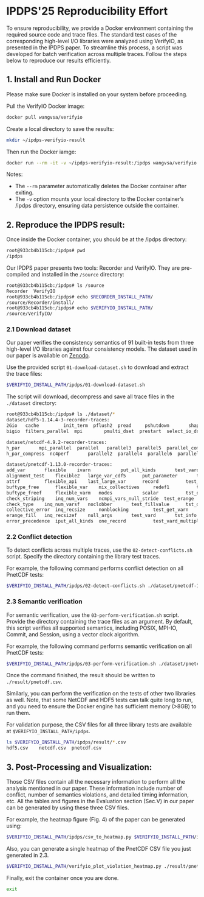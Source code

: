 # IPDPS'25 Reproducibility Effort

To ensure reproducibility, we provide a Docker environment containing the required source code and trace files. The standard test cases of the corresponding high-level I/O libraries were analyzed using VerifyIO, as presented in the IPDPS paper. To streamline this process, a script was developed for batch verification across multiple traces. Follow the steps below to reproduce our results efficiently.

## 1. Install and Run Docker

Please make sure Docker is installed on your system before proceeding.

Pull the VerifyIO Docker image:
```bash
docker pull wangvsa/verifyio
```

Create a local directory to save the results:
```bash
mkdir ~/ipdps-verifyio-result
```

Then run the Docker iamge:
```bash
docker run --rm -it -v ~/ipdps-verifyio-result:/ipdps wangvsa/verifyio /bin/bash
```

Notes:
- The `--rm` parameter automatically deletes the Docker container after exiting.
- The `-v` option mounts your local directory to the Docker container’s /ipdps directory, ensuring data persistence outside the container.


## 2. Reproduce the IPDPS result:

Once inside the Docker container, you should be at the /ipdps directory:

```bash
root@933cb4b115cb:/ipdps# pwd
/ipdps
```

Our IPDPS paper presents two tools: Recorder and VerifyIO. They are pre-compiled and installed in the `/source` directory:

```bash
root@933cb4b115cb:/ipdps# ls /source
Recorder  VerifyIO
root@933cb4b115cb:/ipdps# echo $RECORDER_INSTALL_PATH/
/source/Recorder/install/
root@933cb4b115cb:/ipdps# echo $VERIFYIO_INSTALL_PATH/
/source/VerifyIO/
```

### 2.1 Download dataset

Our paper verifies the consistency semantics of 91 built-in tests from three high-level I/O libraries against four consistency models.
The dataset used in our paper is available on [Zenodo](https://doi.org/10.5281/zenodo.14553174).

Use the provided script `01-download-dataset.sh` to download and extract the trace files:
```bash
$VERIFYIO_INSTALL_PATH/ipdps/01-download-dataset.sh
```

The script will download, decompress and save all trace files in the `./dataset` directory:
```bash
root@933cb4b115cb:/ipdps# ls ./dataset/*
dataset/hdf5-1.14.4-3-recorder-traces:
2Gio   cache		 init_term  pflush2	 pread	   pshutdown	   shapesame  vfd
bigio  filters_parallel  mpi	    pmulti_dset  prestart  select_io_dset  testphdf5

dataset/netcdf-4.9.2-recorder-traces:
h_par		mpi_parallel  parallel	 parallel3  parallel5  parallel_compress  quantize_par
h_par_compress	nc4perf       parallel2  parallel4  parallel6  parallel_zlib	  simplerw_coll_r

dataset/pnetcdf-1.13.0-recorder-traces:
add_var		  flexible	  ivarn			  put_all_kinds       test_vard_rec	tst_redefine
alignment_test	  flexible2	  large_var_cdf5	  put_parameter       test_vardf	tst_symlink
attrf		  flexible_api	  last_large_var	  record	      test_vardf90	tst_vars_fill
buftype_free	  flexible_var	  mix_collectives	  redef1	      test_varm		tst_version
buftype_freef	  flexible_varm   modes			  scalar	      tst_def_var_fill	varn_contig
check_striping	  inq_num_vars	  ncmpi_vars_null_stride  test_erange	      tst_del_attr	varn_int
check_type	  inq_num_varsf   noclobber		  test_fillvalue      tst_dimsizes	varn_intf
collective_error  inq_recsize	  nonblocking		  test_get_varn       tst_free_comm	varn_real
erange_fill	  inq_recsizef	  null_args		  test_vard	      tst_info		vectors
error_precedence  iput_all_kinds  one_record		  test_vard_multiple  tst_max_var_dims
```

### 2.2 Conflict detection

To detect conflicts across multiple traces, use the `02-detect-conflicts.sh` script. Specify the directory containing the library test traces.

For example, the following command performs conflict detection on all PnetCDF tests:
```bash
$VERIFYIO_INSTALL_PATH/ipdps/02-detect-conflicts.sh ./dataset/pnetcdf-1.13.0-recorder-traces
```

### 2.3 Semantic verification

For semantic verification, use the `03-perform-verification.sh` script. Provide the directory containing the trace files as an argument.
By default, this script verifies all supported semantics, including POSIX, MPI-IO, Commit, and Session, using a vector clock algorithm.

For example, the following command performs semantic verification on all PnetCDF tests:
```bash
$VERIFYIO_INSTALL_PATH/ipdps/03-perform-verification.sh ./dataset/pnetcdf-1.13.0-recorder-traces
```
Once the command finished, the result should be written to `./result/pnetcdf.csv`.

Similarly, you can perform the verification on the tests of other two libraries as well. Note, that some NetCDF and HDF5 tests can talk quite long to run, and you need to ensure the Docker engine has sufficient memory (>8GB) to run them.

For validation purpose, the CSV files for all three library tests are available at `$VERIFYIO_INSTALL_PATH/ipdps`.
```bash
ls $VERIFYIO_INSTALL_PATH/ipdps/result/*.csv
hdf5.csv	netcdf.csv  pnetcdf.csv
```

## 3. Post-Processing and Visualization:

Those CSV files contain all the necessary information to perform all the analysis mentioned in our paper. These information include number of conflict, number of semantics violations, and detailed timing information, etc. All the tables and figures in the Evaluation section (Sec.V) in our paper can be generated by using these three CSV files.

For example, the heatmap figure (Fig. 4) of the paper can be generated using:
```bash
$VERIFYIO_INSTALL_PATH/ipdps/csv_to_heatmap.py $VERIFYIO_INSTALL_PATH/ipdps/result/hdf5.csv $VERIFYIO_INSTALL_PATH/ipdps/result/netcdf.csv $VERIFYIO_INSTALL_PATH/ipdps/result/pnetcdf.csv
```

Also, you can generate a single heatmap of the PnetCDF CSV file you just generated in 2.3.
```bash
$VERIFYIO_INSTALL_PATH/verifyio_plot_violation_heatmap.py ./result/pnetcdf.csv
```

Finally, exit the container once you are done.

```bash
exit
```
